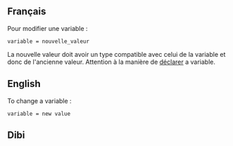 ## Français
Pour modifier une variable :
```skribi
variable = nouvelle_valeur
```
La nouvelle valeur doit avoir un type compatible avec celui de la variable et donc de l'ancienne valeur. Attention à la manière de [déclarer](Déclaration_variables.md) a variable.

## English
To change a variable :
```skribi
variable = new value
```


## Dibi

